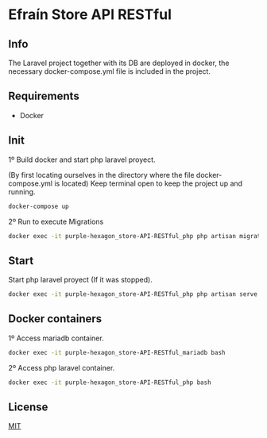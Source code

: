 # Efraín Store API RESTful

## Info

The Laravel project together with its DB are deployed in docker, the necessary docker-compose.yml file is included in the project.

## Requirements

- Docker

## Init

1º Build docker and start php laravel proyect.

(By first locating ourselves in the directory where the file docker-compose.yml is located) Keep terminal open to keep the project up and running.
```bash
docker-compose up
```

2º Run to execute Migrations
```bash
docker exec -it purple-hexagon_store-API-RESTful_php php artisan migrate
```

## Start

Start php laravel proyect (If it was stopped).
```bash
docker exec -it purple-hexagon_store-API-RESTful_php php artisan serve
```

## Docker containers

1º Access mariadb container.
```bash
docker exec -it purple-hexagon_store-API-RESTful_mariadb bash
```

2º Access php laravel container.
```bash
docker exec -it purple-hexagon_store-API-RESTful_php bash
```

## License
[MIT](https://choosealicense.com/licenses/mit/)